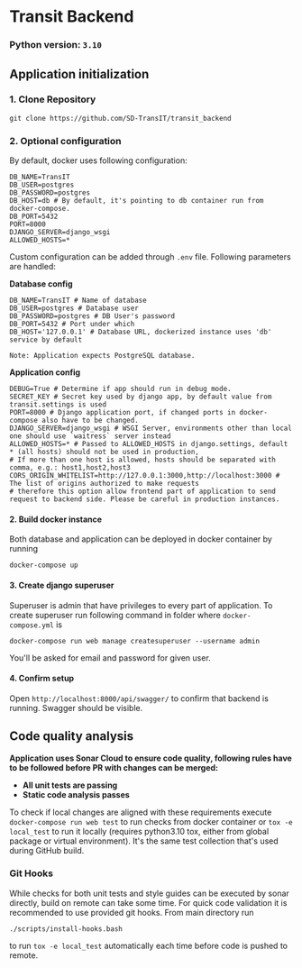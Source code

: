 # Transit Backend 
### Python version: `3.10`
## Application initialization
### 1. Clone Repository
    git clone https://github.com/SD-TransIT/transit_backend
### 2. Optional configuration
By default, docker uses following configuration: 
```shell
DB_NAME=TransIT
DB_USER=postgres
DB_PASSWORD=postgres
DB_HOST=db # By default, it's pointing to db container run from docker-compose.
DB_PORT=5432
PORT=8000
DJANGO_SERVER=django_wsgi
ALLOWED_HOSTS=*
```
Custom configuration can be added through 
`.env` file. Following parameters are handled:

<b>Database config</b>
```shell 
DB_NAME=TransIT # Name of database 
DB_USER=postgres # Database user
DB_PASSWORD=postgres # DB User's password
DB_PORT=5432 # Port under which  
DB_HOST='127.0.0.1' # Database URL, dockerized instance uses 'db' service by default
```
`Note: Application expects PostgreSQL database. `

<b>Application config</b>
```shell
DEBUG=True # Determine if app should run in debug mode. 
SECRET_KEY # Secret key used by django app, by default value from transit.settings is used
PORT=8000 # Django application port, if changed ports in docker-compose also have to be changed. 
DJANGO_SERVER=django_wsgi # WSGI Server, environments other than local one should use `waitress` server instead
ALLOWED_HOSTS=* # Passed to ALLOWED_HOSTS in django.settings, default * (all hosts) should not be used in production, 
# If more than one host is allowed, hosts should be separated with comma, e.g.: host1,host2,host3
CORS_ORIGIN_WHITELIST=http://127.0.0.1:3000,http://localhost:3000 # The list of origins authorized to make requests 
# therefore this option allow frontend part of application to send request to backend side. Please be careful in production instances.
```

#### 2. Build docker instance 
Both database and application can be deployed in docker container
by running 
```shell
docker-compose up
```

#### 3. Create django superuser 
Superuser is admin that have privileges to every part of application.
To create superuser run following command in folder where `docker-compose.yml` is
```shell
docker-compose run web manage createsuperuser --username admin
```

You'll be asked for email and password for given user. 

#### 4. Confirm setup 
Open `http://localhost:8000/api/swagger/` to confirm that
backend is running. Swagger should be visible.

## Code quality analysis  
<b> Application uses Sonar Cloud to ensure code quality,
following rules have to be followed before PR with changes can be merged:

* All unit tests are passing
* Static code analysis passes

</b>

To check if local changes are aligned with these requirements execute 
```docker-compose run web test``` to run checks from docker container or 
```tox -e local_test``` to run it locally (requires python3.10 tox, 
either from global package or virtual environment).
It's the same test collection that's used during GitHub build. 

### Git Hooks 
While checks for both unit tests and style guides can be executed by sonar directly, build on remote 
can take some time. For quick code validation it is recommended to use provided git hooks.
From main directory run 
```shell 
./scripts/install-hooks.bash 
```
to run `tox -e local_test` automatically each time before code is pushed to remote. 

